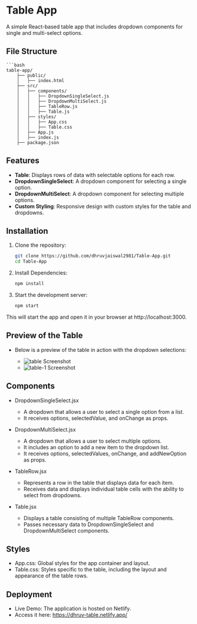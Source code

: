 # Table App

A simple React-based table app that includes dropdown components for single and multi-select options.

## File Structure

    ```bash
    table-app/
        ├── public/
        │   ├── index.html
        ├── src/
        │   ├── components/
        │   │   ├── DropdownSingleSelect.js
        │   │   ├── DropdownMultiSelect.js
        │   │   ├── TableRow.js
        │   │   ├── Table.js
        │   ├── styles/
        │   │   ├── App.css
        │   │   ├── Table.css
        │   ├── App.js
        │   ├── index.js
        ├── package.json


## Features

- **Table**: Displays rows of data with selectable options for each row.
- **DropdownSingleSelect**: A dropdown component for selecting a single option.
- **DropdownMultiSelect**: A dropdown component for selecting multiple options.
- **Custom Styling**: Responsive design with custom styles for the table and dropdowns.

## Installation

1. Clone the repository:

   ```bash
   git clone https://github.com/dhruvjaiswal2981/Table-App.git
   cd Table-App

2. Install Dependencies:

    ```bash
    npm install

3. Start the development server:

    ```bash
    npm start

This will start the app and open it in your browser at http://localhost:3000.

## Preview of the Table

- Below is a preview of the table in action with the dropdown selections:

    - ![table Screenshot](./public/table.png)
    - ![table-1 Screenshot](./public/table-1.png)

## Components

- DropdownSingleSelect.jsx
    - A dropdown that allows a user to select a single option from a list.
    - It receives options, selectedValue, and onChange as props.

- DropdownMultiSelect.jsx
    - A dropdown that allows a user to select multiple options.
    - It includes an option to add a new item to the dropdown list.
    - It receives options, selectedValues, onChange, and addNewOption as props.

- TableRow.jsx
    - Represents a row in the table that displays data for each item.
    - Receives data and displays individual table cells with the ability to select from dropdowns.

- Table.jsx
    - Displays a table consisting of multiple TableRow components.
    - Passes necessary data to DropdownSingleSelect and DropdownMultiSelect components.

## Styles

- App.css: Global styles for the app container and layout.
- Table.css: Styles specific to the table, including the layout and appearance of the table rows.

## Deployment

- Live Demo: The application is hosted on Netlify.
- Access it here: https://dhruv-table.netlify.app/

